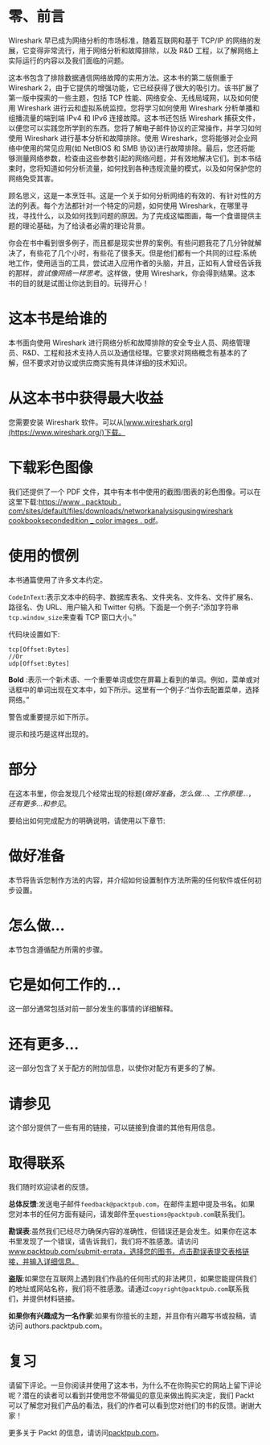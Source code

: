 # 零、前言

Wireshark 早已成为网络分析的市场标准，随着互联网和基于 TCP/IP 的网络的发展，它变得非常流行，用于网络分析和故障排除，以及 R&D 工程，以了解网络上实际运行的内容以及我们面临的问题。

这本书包含了排除数据通信网络故障的实用方法。这本书的第二版侧重于 Wireshark 2，由于它提供的增强功能，它已经获得了很大的吸引力。该书扩展了第一版中探索的一些主题，包括 TCP 性能、网络安全、无线局域网，以及如何使用 Wireshark 进行云和虚拟系统监控。您将学习如何使用 Wireshark 分析单播和组播流量的端到端 IPv4 和 IPv6 连接故障。这本书还包括 Wireshark 捕获文件，以便您可以实践您所学到的东西。您将了解电子邮件协议的正常操作，并学习如何使用 Wireshark 进行基本分析和故障排除。使用 Wireshark，您将能够对企业网络中使用的常见应用(如 NetBIOS 和 SMB 协议)进行故障排除。最后，您还将能够测量网络参数，检查由这些参数引起的网络问题，并有效地解决它们。到本书结束时，您将知道如何分析流量，如何找到各种违规流量的模式，以及如何保护您的网络免受其害。

顾名思义，这是一本烹饪书。这是一个关于如何分析网络的有效的、有针对性的方法的列表。每个方法都针对一个特定的问题，如何使用 Wireshark，在哪里寻找，寻找什么，以及如何找到问题的原因。为了完成这幅图画，每一个食谱提供主题的理论基础，为了给读者必需的理论背景。

你会在书中看到很多例子，而且都是现实世界的案例。有些问题我花了几分钟就解决了，有些花了几个小时，有些花了很多天。但是他们都有一个共同的过程:系统地工作，使用适当的工具，尝试进入应用作者的头脑，并且，正如有人曾经告诉我的那样，*尝试像网络一样思考*。这样做，使用 Wireshark，你会得到结果。这本书的目的就是试图让你达到目的。玩得开心！

# 这本书是给谁的

本书面向使用 Wireshark 进行网络分析和故障排除的安全专业人员、网络管理员、R&D、工程和技术支持人员以及通信经理。它要求对网络概念有基本的了解，但不要求对协议或供应商实施有具体详细的技术知识。

# 从这本书中获得最大收益

您需要安装 Wireshark 软件。可以从[www.wireshark.org](https://www.wireshark.org/)下载。

# 下载彩色图像

我们还提供了一个 PDF 文件，其中有本书中使用的截图/图表的彩色图像。可以在这里下载:[https://www . packtpub . com/sites/default/files/downloads/networkanalysisgusingwireshark cookbooksecondedition _ color images . pdf](https://www.packtpub.com/sites/default/files/downloads/NetworkAnalysisUsingWireshark2CookbookSecondEdition_ColorImages.pdf)。

# 使用的惯例

本书通篇使用了许多文本约定。

`CodeInText`:表示文本中的码字、数据库表名、文件夹名、文件名、文件扩展名、路径名、伪 URL、用户输入和 Twitter 句柄。下面是一个例子:“添加字符串`tcp.window_size`来查看 TCP 窗口大小。”

代码块设置如下:

```
tcp[Offset:Bytes] 
//Or
udp[Offset:Bytes]
```

**Bold** :表示一个新术语、一个重要单词或您在屏幕上看到的单词。例如，菜单或对话框中的单词出现在文本中，如下所示。这里有一个例子:“当你去配置菜单，选择网络。”

警告或重要提示如下所示。

提示和技巧是这样出现的。

# 部分

在这本书里，你会发现几个经常出现的标题(*做好准备*，*怎么做...*、*工作原理...*，*还有更多...*和*参见*。

要给出如何完成配方的明确说明，请使用以下章节:

# 做好准备

本节将告诉您制作方法的内容，并介绍如何设置制作方法所需的任何软件或任何初步设置。

# 怎么做...

本节包含遵循配方所需的步骤。

# 它是如何工作的...

这一部分通常包括对前一部分发生的事情的详细解释。

# 还有更多...

这一部分包含了关于配方的附加信息，以使你对配方有更多的了解。

# 请参见

这个部分提供了一些有用的链接，可以链接到食谱的其他有用信息。

# 取得联系

我们随时欢迎读者的反馈。

**总体反馈**:发送电子邮件`feedback@packtpub.com`，在邮件主题中提及书名。如果您对本书的任何方面有疑问，请发邮件至`questions@packtpub.com`联系我们。

**勘误表**:虽然我们已经尽力确保内容的准确性，但错误还是会发生。如果你在这本书里发现了一个错误，请告诉我们，我们将不胜感激。请访问 www.packtpub.com/submit-errata，选择您的图书，点击勘误表提交表格链接，并输入详细信息。

**盗版**:如果您在互联网上遇到我们作品的任何形式的非法拷贝，如果您能提供我们的地址或网站名称，我们将不胜感激。请通过`copyright@packtpub.com`联系我们，并提供材料链接。

**如果你有兴趣成为一名作家**:如果有你擅长的主题，并且你有兴趣写书或投稿，请访问 authors.packtpub.com。

# 复习

请留下评论。一旦你阅读并使用了这本书，为什么不在你购买它的网站上留下评论呢？潜在的读者可以看到并使用您不带偏见的意见来做出购买决定，我们 Packt 可以了解您对我们产品的看法，我们的作者可以看到您对他们的书的反馈。谢谢大家！

更多关于 Packt 的信息，请访问[packtpub.com](https://www.packtpub.com/)。